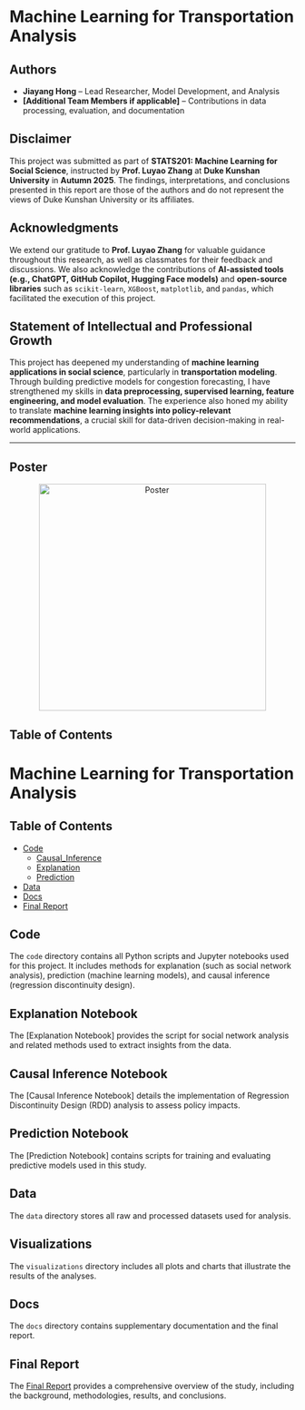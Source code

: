# **Machine Learning for Transportation Analysis**

## **Authors**
- **Jiayang Hong** – Lead Researcher, Model Development, and Analysis  
- **[Additional Team Members if applicable]** – Contributions in data processing, evaluation, and documentation  

## **Disclaimer**
This project was submitted as part of **STATS201: Machine Learning for Social Science**, instructed by **Prof. Luyao Zhang** at **Duke Kunshan University** in **Autumn 2025**. The findings, interpretations, and conclusions presented in this report are those of the authors and do not represent the views of Duke Kunshan University or its affiliates.

## **Acknowledgments**
We extend our gratitude to **Prof. Luyao Zhang** for valuable guidance throughout this research, as well as classmates for their feedback and discussions. We also acknowledge the contributions of **AI-assisted tools (e.g., ChatGPT, GitHub Copilot, Hugging Face models)** and **open-source libraries** such as `scikit-learn`, `XGBoost`, `matplotlib`, and `pandas`, which facilitated the execution of this project.

## **Statement of Intellectual and Professional Growth**
This project has deepened my understanding of **machine learning applications in social science**, particularly in **transportation modeling**. Through building predictive models for congestion forecasting, I have strengthened my skills in **data preprocessing, supervised learning, feature engineering, and model evaluation**. The experience also honed my ability to translate **machine learning insights into policy-relevant recommendations**, a crucial skill for data-driven decision-making in real-world applications.

---
## **Poster**
<div align="center">
  <img src="https://github.com/user-attachments/assets/05010698-1779-425f-b275-5c8d3c1bc552" alt="Poster" width="400">
</div>


## **Table of Contents**
# Machine Learning for Transportation Analysis

## Table of Contents
- [Code](./Code)
  - [Causal_Inference](./Code/Causal_Inference.py)
  - [Explanation](./Code/Explanation.py)
  - [Prediction](./Code/Prediction.py)
- [Data](./Data)
- [Docs](./Documentation)
- [Final Report](./docs/Final-Report.pdf)

## Code
The `code` directory contains all Python scripts and Jupyter notebooks used for this project. It includes methods for explanation (such as social network analysis), prediction (machine learning models), and causal inference (regression discontinuity design).

## Explanation Notebook
The [Explanation Notebook] provides the script for social network analysis and related methods used to extract insights from the data.

## Causal Inference Notebook
The [Causal Inference Notebook] details the implementation of Regression Discontinuity Design (RDD) analysis to assess policy impacts.

## Prediction Notebook
The [Prediction Notebook] contains scripts for training and evaluating predictive models used in this study.

## Data
The `data` directory stores all raw and processed datasets used for analysis.

## Visualizations
The `visualizations` directory includes all plots and charts that illustrate the results of the analyses.

## Docs
The `docs` directory contains supplementary documentation and the final report.

## Final Report
The [Final Report](./docs/Final-Report.pdf) provides a comprehensive overview of the study, including the background, methodologies, results, and conclusions.
